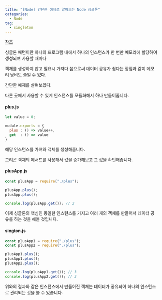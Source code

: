 ```yaml
---
title: "[Node] 간단한 예제로 알아보는 Node 싱글톤"
categories: 
  - Node
tag:
  - singleton
---
```


[참조](https://medium.com/@lazlojuly/are-node-js-modules-singletons-764ae97519af)

싱글톤 패턴이란 하나의 프로그램 내에서 하나의 인스턴스가 한 번만 메모리에 할당하여 생성되며 사용할 때마다

객체를 생성하지 않고 필요시 가져다 씀으로써 데이터 공유가 쉽다는 장점과 같이 메모리 낭비도 줄일 수 있다.

간단한 예제를 살펴보겠다.


다른 곳에서 사용할 수 있게 인스턴스를 모듈화해서 하나 만들어줍니다.

#### plus.js

```js
let value = 0;

module.exports = {
  plus : () => value++,
  get  : () => value
}
```

해당 인스턴스를 가져와 객체를 생성해줍니다.

그리곤 객체의 메서드를 사용해서 값을 증가해보고 그 값을 확인해줍니다.

#### plusApp.js

```js
const plusApp = require("./plus");

plusApp.plus();
plusApp.plus();

console.log(plusApp.get()); // 2
```

이제 싱글톤의 핵심인 동일한 인스턴스를 가지고 여러 개의 객체를 만들어서 데이터 공유를 하는 것을 해볼 것입니다.

#### sington.js

```js
const plusApp1 = require("./plus");
const plusApp2 = require("./plus");

plusApp1.plus();
plusApp1.plus();
plusApp2.plus();

console.log(plusApp1.get()); // 3
console.log(plusApp2.get()); // 3
```

위와의 결과와 같은 인스턴스에서 만들어진 객체는 데이터가 공유되어 하나의 인스턴스로 관리되는 것을 볼 수 있습니다.